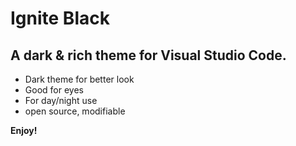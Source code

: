 # Ignite Black

## A dark & rich theme for Visual Studio Code.

- Dark theme for better look
- Good for eyes
- For day/night use
- open source, modifiable

**Enjoy!**